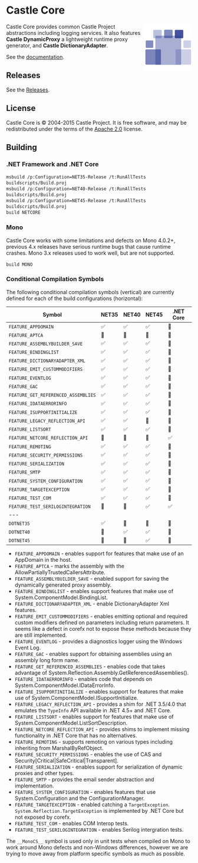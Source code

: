 # Castle Core

<img align="right" src="docs/images/castle-logo.png">

Castle Core provides common Castle Project abstractions including logging services. It also features **Castle DynamicProxy** a lightweight runtime proxy generator, and **Castle DictionaryAdapter**.

See the [documentation](docs/README.md).

## Releases

See the [Releases](https://github.com/castleproject/Core/releases).

## License

Castle Core is &copy; 2004-2015 Castle Project. It is free software, and may be redistributed under the terms of the [Apache 2.0](http://opensource.org/licenses/Apache-2.0) license.

## Building

### .NET Framework and .NET Core

```
msbuild /p:Configuration=NET35-Release /t:RunAllTests buildscripts/Build.proj
msbuild /p:Configuration=NET40-Release /t:RunAllTests buildscripts/Build.proj
msbuild /p:Configuration=NET45-Release /t:RunAllTests buildscripts/Build.proj
build NETCORE
```

### Mono

Castle Core works with some limitations and defects on Mono 4.0.2+, previous 4.x releases have serious runtime bugs that cause runtime crashes. Mono 3.x releases used to work well, but are not supported.

```
build MONO
```

### Conditional Compilation Symbols

The following conditional compilation symbols (vertical) are currently defined for each of the build configurations (horizontal):

Symbol                              | NET35              | NET40              | NET45              | .NET Core
----------------------------------- | ------------------ | ------------------ | ------------------ | ------------------
`FEATURE_APPDOMAIN`                 | :white_check_mark: | :white_check_mark: | :white_check_mark: | :no_entry_sign:
`FEATURE_APTCA`                     | :no_entry_sign:    | :no_entry_sign:    | :no_entry_sign:    | :no_entry_sign:
`FEATURE_ASSEMBLYBUILDER_SAVE`      | :white_check_mark: | :white_check_mark: | :white_check_mark: | :no_entry_sign:
`FEATURE_BINDINGLIST`               | :white_check_mark: | :white_check_mark: | :white_check_mark: | :no_entry_sign:
`FEATURE_DICTIONARYADAPTER_XML`     | :white_check_mark: | :white_check_mark: | :white_check_mark: | :no_entry_sign:
`FEATURE_EMIT_CUSTOMMODIFIERS`      | :white_check_mark: | :white_check_mark: | :white_check_mark: | :no_entry_sign:
`FEATURE_EVENTLOG`                  | :white_check_mark: | :white_check_mark: | :white_check_mark: | :no_entry_sign:
`FEATURE_GAC`                       | :white_check_mark: | :white_check_mark: | :white_check_mark: | :no_entry_sign:
`FEATURE_GET_REFERENCED_ASSEMBLIES` | :white_check_mark: | :white_check_mark: | :white_check_mark: | :no_entry_sign:
`FEATURE_IDATAERRORINFO`            | :white_check_mark: | :white_check_mark: | :white_check_mark: | :no_entry_sign:
`FEATURE_ISUPPORTINITIALIZE`        | :white_check_mark: | :white_check_mark: | :white_check_mark: | :no_entry_sign:
`FEATURE_LEGACY_REFLECTION_API`     | :white_check_mark: | :white_check_mark: | :no_entry_sign:    | :no_entry_sign:
`FEATURE_LISTSORT`                  | :white_check_mark: | :white_check_mark: | :white_check_mark: | :no_entry_sign:
`FEATURE_NETCORE_REFLECTION_API`    | :no_entry_sign:    | :no_entry_sign:    | :no_entry_sign:    | :white_check_mark:
`FEATURE_REMOTING`                  | :white_check_mark: | :white_check_mark: | :white_check_mark: | :no_entry_sign:
`FEATURE_SECURITY_PERMISSIONS`      | :white_check_mark: | :white_check_mark: | :white_check_mark: | :no_entry_sign:
`FEATURE_SERIALIZATION`             | :white_check_mark: | :white_check_mark: | :white_check_mark: | :no_entry_sign:
`FEATURE_SMTP`                      | :white_check_mark: | :white_check_mark: | :white_check_mark: | :no_entry_sign:
`FEATURE_SYSTEM_CONFIGURATION`      | :white_check_mark: | :white_check_mark: | :white_check_mark: | :no_entry_sign:
`FEATURE_TARGETEXCEPTION`           | :white_check_mark: | :white_check_mark: | :white_check_mark: | :no_entry_sign:
`FEATURE_TEST_COM`                  | :white_check_mark: | :white_check_mark: | :white_check_mark: | :no_entry_sign:
`FEATURE_TEST_SERILOGINTEGRATION`   | :no_entry_sign:    | :no_entry_sign:    | :white_check_mark: | :white_check_mark:
---                                 |                    |                    |                    | 
`DOTNET35`                          | :white_check_mark: | :no_entry_sign:    | :no_entry_sign:    | :no_entry_sign:
`DOTNET40`                          | :no_entry_sign:    | :white_check_mark: | :white_check_mark: | :no_entry_sign:
`DOTNET45`                          | :no_entry_sign:    | :no_entry_sign:    | :white_check_mark: | :no_entry_sign:

* `FEATURE_APPDOMAIN` - enables support for features that make use of an AppDomain in the host.
* `FEATURE_APTCA` - marks the assembly with the AllowPartiallyTrustedCallersAttribute.
* `FEATURE_ASSEMBLYBUILDER_SAVE` - enabled support for saving the dynamically generated proxy assembly.
* `FEATURE_BINDINGLIST` - enables support features that make use of System.ComponentModel.BindingList.
* `FEATURE_DICTIONARYADAPTER_XML` - enable DictionaryAdapter Xml features.
* `FEATURE_EMIT_CUSTOMMODIFIERS` - enables emitting optional and required custom modifiers defined on parameters including return parameters. It seems like a defect in corefx not to expose these methods because they are still implemented.
* `FEATURE_EVENTLOG` - provides a diagnostics logger using the Windows Event Log.
* `FEATURE_GAC` - enables support for obtaining assemblies using an assembly long form name.
* `FEATURE_GET_REFERENCED_ASSEMBLIES` - enables code that takes advantage of System.Reflection.Assembly.GetReferencedAssemblies().
* `FEATURE_IDATAERRORINFO` - enables code that depends on System.ComponentModel.IDataErrorInfo.
* `FEATURE_ISUPPORTINITIALIZE` - enables support for features that make use of System.ComponentModel.ISupportInitialize.
* `FEATURE_LEGACY_REFLECTION_API` - provides a shim for .NET 3.5/4.0 that emulates the `TypeInfo` API available in .NET 4.5+ and .NET Core.
* `FEATURE_LISTSORT` - enables support for features that make use of System.ComponentModel.ListSortDescription.
* `FEATURE_NETCORE_REFLECTION_API` - provides shims to implement missing functionality in .NET Core that has no alternatives.
* `FEATURE_REMOTING` - supports remoting on various types including inheriting from MarshalByRefObject.
* `FEATURE_SECURITY_PERMISSIONS` - enables the use of CAS and Security[Critical|SafeCritical|Transparent].
* `FEATURE_SERIALIZATION` - enables support for serialization of dynamic proxies and other types.
* `FEATURE_SMTP` - provides the email sender abstraction and implementation.
* `FEATURE_SYSTEM_CONFIGURATION` - enables features that use System.Configuration and the ConfigurationManager.
* `FEATURE_TARGETEXCEPTION` - enabled catching a `TargetException`. `System.Reflection.TargetException` is implemented by .NET Core but not exposed by corefx.
* `FEATURE_TEST_COM` - enables COM Interop tests.
* `FEATURE_TEST_SERILOGINTEGRATION` - enables Serilog intergration tests.

The `__MonoCS__` symbol is used only in unit tests when compiled on Mono to work around Mono defects and non-Windows differences,
however we are trying to move away from platform specific symbols as much as possible.
